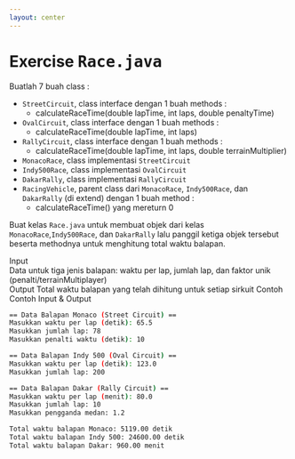 ```yaml
---
layout: center
---
```


# Exercise <kbd><span class='text-teal'>Race.java</span></kbd>

<div class="grid grid-cols-2 gap-2">

<div class="text-sm">



Buatlah 7 buah class :
- `StreetCircuit`, class interface dengan 1 buah methods :
    - calculateRaceTime(double lapTime, int laps, double penaltyTime)
- `OvalCircuit`, class interface dengan 1 buah methods :
    - calculateRaceTime(double lapTime, int laps)
- `RallyCircuit`, class interface dengan 1 buah methods :
    - calculateRaceTime(double lapTime, int laps, double terrainMultiplier)
- `MonacoRace`, class implementasi `StreetCircuit`
- `Indy500Race`, class implementasi `OvalCircuit`
- `DakarRally`, class implementasi `RallyCircuit`
- `RacingVehicle`, parent class dari `MonacoRace`, `Indy500Race`, dan `DakarRally` (di extend) dengan 1 buah method : 
    - calculateRaceTime() yang mereturn 0

Buat kelas `Race.java` untuk membuat objek dari kelas `MonacoRace`,`Indy500Race`, dan `DakarRally` lalu panggil ketiga objek tersebut beserta methodnya untuk menghitung total waktu balapan.

</div>

<div class='mt-6 grid grid-cols-[0.2fr_1.5fr] items-center text-sm gap-3'>
<span class='text-xs text-white font-extrabold uppercase text-yellow'>Input</span>
<div class='flex flex-col mb-2'>
    <span>Data untuk tiga jenis balapan: waktu per lap, jumlah lap, dan faktor unik (penalti/terrainMultiplayer)</span>
</div>
<span class='text-xs text-white font-extrabold uppercase text-yellow'>Output</span>
<span>Total waktu balapan yang telah dihitung untuk setiap sirkuit</span>
<span class='text-xs text-white font-extrabold uppercase text-yellow'>Contoh</span>
<div class='mt-4 flex flex-col mb-2 gap-0'>
Contoh Input & Output

```bash
== Data Balapan Monaco (Street Circuit) ==
Masukkan waktu per lap (detik): 65.5
Masukkan jumlah lap: 78
Masukkan penalti waktu (detik): 10

== Data Balapan Indy 500 (Oval Circuit) ==
Masukkan waktu per lap (detik): 123.0
Masukkan jumlah lap: 200

== Data Balapan Dakar (Rally Circuit) ==
Masukkan waktu per lap (menit): 80.0
Masukkan jumlah lap: 10
Masukkan pengganda medan: 1.2
```
```bash
Total waktu balapan Monaco: 5119.00 detik
Total waktu balapan Indy 500: 24600.00 detik
Total waktu balapan Dakar: 960.00 menit
```

</div>
</div>
</div>